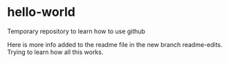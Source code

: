 # hello-world
Temporary repository to learn how to use github

Here is more info added to the readme file in the new branch readme-edits.
Trying to learn how all this works.
